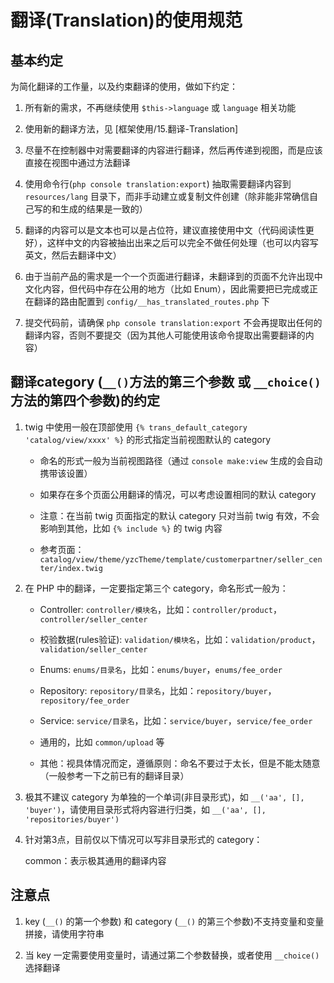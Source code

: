 # 翻译(Translation)的使用规范

## 基本约定

为简化翻译的工作量，以及约束翻译的使用，做如下约定：

1. 所有新的需求，不再继续使用 `$this->language` 或 `language` 相关功能

2. 使用新的翻译方法，见 [框架使用/15.翻译-Translation]

3. 尽量不在控制器中对需要翻译的内容进行翻译，然后再传递到视图，而是应该直接在视图中通过方法翻译

4. 使用命令行(`php console translation:export`) 抽取需要翻译内容到 `resources/lang` 目录下，而非手动建立或复制文件创建（除非能非常确信自己写的和生成的结果是一致的）

5. 翻译的内容可以是文本也可以是占位符，建议直接使用中文（代码阅读性更好），这样中文的内容被抽出出来之后可以完全不做任何处理（也可以内容写英文，然后去翻译中文）

6. 由于当前产品的需求是一个一个页面进行翻译，未翻译到的页面不允许出现中文化内容，但代码中存在公用的地方（比如 Enum），因此需要把已完成或正在翻译的路由配置到 `config/__has_translated_routes.php` 下

7. 提交代码前，请确保 `php console translation:export` 不会再提取出任何的翻译内容，否则不要提交（因为其他人可能使用该命令提取出需要翻译的内容）

## 翻译category (`__()`方法的第三个参数 或 `__choice()` 方法的第四个参数)的约定

1. twig 中使用一般在顶部使用 `{% trans_default_category 'catalog/view/xxxx' %}` 的形式指定当前视图默认的 category

    - 命名的形式一般为当前视图路径（通过 `console make:view` 生成的会自动携带该设置）
    
    - 如果存在多个页面公用翻译的情况，可以考虑设置相同的默认 category
    
    - 注意：在当前 twig 页面指定的默认 category 只对当前 twig 有效，不会影响到其他，比如 `{% include %}` 的 twig 内容
    
    - 参考页面：`catalog/view/theme/yzcTheme/template/customerpartner/seller_center/index.twig`

2. 在 PHP 中的翻译，一定要指定第三个 category，命名形式一般为：

    - Controller: `controller/模块名`，比如：`controller/product`，`controller/seller_center`
    
    - 校验数据(rules验证): `validation/模块名`，比如：`validation/product`，`validation/seller_center`
    
    - Enums: `enums/目录名`，比如：`enums/buyer`，`enums/fee_order`
    
    - Repository: `repository/目录名`，比如：`repository/buyer`，`repository/fee_order`
    
    - Service: `service/目录名`，比如：`service/buyer`，`service/fee_order`
    
    - 通用的，比如 `common/upload` 等
    
    - 其他：视具体情况而定，遵循原则：命名不要过于太长，但是不能太随意（一般参考一下之前已有的翻译目录）

3. 极其不建议 category 为单独的一个单词(非目录形式)，如 `__('aa', [], 'buyer')`，请使用目录形式将内容进行归类，如 `__('aa', [], 'repositories/buyer')`

4. 针对第3点，目前仅以下情况可以写非目录形式的 category：
    
    common：表示极其通用的翻译内容
    
    
## 注意点

1. key (`__()` 的第一个参数) 和 category (`__()` 的第三个参数)不支持变量和变量拼接，请使用字符串

2. 当 key 一定需要使用变量时，请通过第二个参数替换，或者使用 `__choice()` 选择翻译